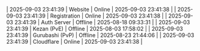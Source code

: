 | 2025-09-03 23:41:39 | Website | Online | 2025-09-03 23:41:38 |
| 2025-09-03 23:41:39 | Registration | Online | 2025-09-03 23:41:38 |
| 2025-09-03 23:41:39 | Auth Server | Offline | 2025-08-18 09:33:31 |
| 2025-09-03 23:41:39 | Kezan (PvE) | Offline | 2025-08-03 17:58:02 |
| 2025-09-03 23:41:39 | Gurubashi (PvP) | Offline | 2025-08-23 21:44:06 |
| 2025-09-03 23:41:39 | Cloudflare | Online | 2025-09-03 23:41:38 |
